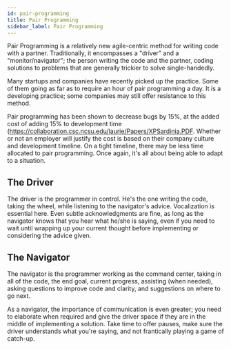 ```yaml
---
id: pair-programming
title: Pair Programming
sidebar_label: Pair Programming
---
```


Pair Programming is a relatively new agile-centric method for writing code with a partner. Traditionally, it encompasses a "driver" and a "monitor/navigator"; the person writing the code and the partner, coding solutions to problems that are generally trickier to solve single-handedly. 

Many startups and companies have recently picked up the practice. Some of them going as far as to require an hour of pair programming a day. It is a developing practice; some companies may still offer resistance to this method.

Pair programming has been shown to decrease bugs by 15%, at the added cost of adding 15% to development time (<a href="https://collaboration.csc.ncsu.edu/laurie/Papers/XPSardinia.PDF" target="_blank">https://collaboration.csc.ncsu.edu/laurie/Papers/XPSardinia.PDF</a>. Whether or not an employer will justify the cost is based on their company culture and development timeline. On a tight timeline, there may be less time allocated to pair programming. Once again, it's all about being able to adapt to a situation. 

## The Driver

The driver is the programmer in control. He's the one writing the code, taking the wheel, while listening to the navigator's advice. Vocalization is essential here. Even subtle acknowledgments are fine, as long as the navigator knows that you hear what he/she is saying, even if you need to wait until wrapping up your current thought before implementing or considering the advice given.

## The Navigator

The navigator is the programmer working as the command center, taking in all of the code, the end goal, current progress, assisting (when needed), asking questions to improve code and clarity, and suggestions on where to go next. 

As a navigator, the importance of communication is even greater; you need to elaborate when required and give the driver space if they are in the middle of implementing a solution. Take time to offer pauses, make sure the driver understands what you're saying, and not frantically playing a game of catch-up.
